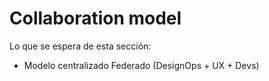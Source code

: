 # Collaboration model

Lo que se espera de esta sección:
- Modelo centralizado Federado (DesignOps + UX + Devs)